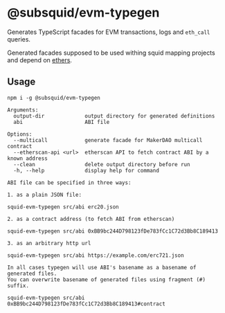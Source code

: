 # @subsquid/evm-typegen

Generates TypeScript facades for EVM transactions, logs and `eth_call` queries.

Generated facades supposed to be used withing squid mapping projects and depend on [ethers](https://www.npmjs.com/package/ethers).

## Usage

```
npm i -g @subsquid/evm-typegen
```

```
Arguments:
  output-dir             output directory for generated definitions
  abi                    ABI file

Options:
  --multicall            generate facade for MakerDAO multicall contract
  --etherscan-api <url>  etherscan API to fetch contract ABI by a known address
  --clean                delete output directory before run
  -h, --help             display help for command

ABI file can be specified in three ways:

1. as a plain JSON file:

squid-evm-typegen src/abi erc20.json

2. as a contract address (to fetch ABI from etherscan)

squid-evm-typegen src/abi 0xBB9bc244D798123fDe783fCc1C72d3Bb8C189413

3. as an arbitrary http url

squid-evm-typegen src/abi https://example.com/erc721.json

In all cases typegen will use ABI's basename as a basename of generated files.
You can overwrite basename of generated files using fragment (#) suffix.

squid-evm-typegen src/abi 0xBB9bc244D798123fDe783fCc1C72d3Bb8C189413#contract 
```
